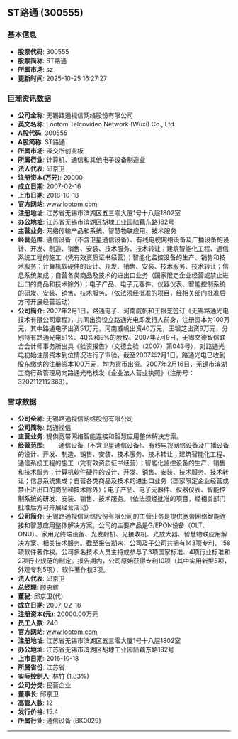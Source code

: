 ## ST路通 (300555)

### 基本信息

- **股票代码**: 300555
- **股票简称**: ST路通
- **所属市场**: sz
- **更新时间**: 2025-10-25 16:27:27

### 巨潮资讯数据

- **公司全称**: 无锡路通视信网络股份有限公司
- **英文名称**: Lootom Telcovideo Network (Wuxi) Co., Ltd.
- **A股代码**: 300555
- **A股简称**: ST路通
- **所属市场**: 深交所创业板
- **所属行业**: 计算机、通信和其他电子设备制造业
- **法人代表**: 邱京卫
- **注册资本(万元)**: 20000
- **成立日期**: 2007-02-16
- **上市日期**: 2016-10-18
- **官方网站**: www.lootom.com
- **注册地址**: 江苏省无锡市滨湖区五三零大厦1号十八层1802室
- **办公地址**: 江苏省无锡市滨湖区胡埭工业园陆藕东路182号
- **主营业务**: 网络传输产品和系统、智慧物联应用、技术服务
- **经营范围**: 通信设备（不含卫星通信设备）、有线电视网络设备及广播设备的设计、开发、制造、销售、安装、技术服务、技术转让；建筑智能化工程、通信系统工程的施工（凭有效资质证书经营）；智能化监控设备的生产、销售和技术服务；计算机软硬件的设计、开发、销售、安装、技术服务、技术转让；信息系统集成；自营各类商品及技术的进出口业务（国家限定企业经营或禁止进出口的商品和技术除外）；电子产品、电子元器件、仪器仪表、智能控制系统的研发、安装、销售、技术服务。（依法须经批准的项目，经相关部门批准后方可开展经营活动）
- **公司简介**: 2007年2月1日，路通电子、河南威帆和王银芝签订《无锡路通光电技术有限公司章程》，共同出资设立路通光电即发行人前身，注册资本为100万元，其中路通电子出资51万元，河南威帆出资40万元，王银芝出资9万元，分别持有路通光电51%、40%和9%的股权。2007年2月9日，无锡文德智信联合会计师事务所出具《验资报告》（文德会验（2007）第043号），对路通光电初始注册资本到位情况进行了审验，截至2007年2月1日，路通光电已收到股东缴纳的注册资本100万元，均为货币出资。2007年2月16日，无锡市滨湖工商行政管理局向路通光电核发《企业法人营业执照》（注册号：3202112112363）。

### 雪球数据

- **公司全称**: 无锡路通视信网络股份有限公司
- **公司简称**: 路通视信
- **主营业务**: 提供宽带网络智能连接和智慧应用整体解决方案。
- **经营范围**: 　　通信设备（不含卫星通信设备）、有线电视网络设备及广播设备的设计、开发、制造、销售、安装、技术服务、技术转让；建筑智能化工程、通信系统工程的施工（凭有效资质证书经营）；智能化监控设备的生产、销售和技术服务；计算机软件硬件的设计、开发、销售、安装、技术服务、技术转让；信息系统集成；自营各类商品及技术的进出口业务（国家限定企业经营或禁止进出口的商品和技术除外）；电子产品、电子元器件、仪器仪表、智能控制系统的研发、安装、销售、技术服务。（依法须经批准的项目，经相关部门批准后方可开展经营活动）
- **公司简介**: 无锡路通视信网络股份有限公司的主营业务是提供宽带网络智能连接和智慧应用整体解决方案。公司的主要产品是G/EPON设备（OLT、ONU）、家用光终端设备、光发射机、光接收机、光放大器、智慧物联应用解决方案、相关技术服务。截至报告期末，公司及子公司共拥有143项专利、158项软件著作权。公司多名技术人员主持或参与了3项国家标准、4项行业标准和2项行业规范的制定。报告期内，公司原始获得专利10项（其中实用新型5项，外观专利5项），软件著作权3项。
- **法人代表**: 邱京卫
- **总经理**: 顾忠辉
- **董秘**: 邱京卫(代)
- **成立日期**: 2007-02-16
- **注册资本(元)**: 20000.00万元
- **员工人数**: 240
- **官方网站**: www.lootom.com
- **注册地址**: 江苏省无锡市滨湖区五三零大厦1号十八层1802室
- **办公地址**: 江苏省无锡市滨湖区胡埭工业园陆藕东路182号
- **上市日期**: 2016-10-18
- **所属省份**: 江苏省
- **实际控制人**: 林竹 (1.83%)
- **公司分类**: 民营企业
- **董事长**: 邱京卫
- **高管人数**: 12
- **发行价格**: 15.4
- **所属行业**: 通信设备 (BK0029)

---
